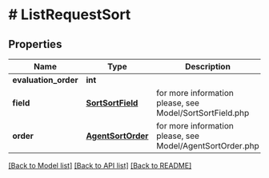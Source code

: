 # # ListRequestSort


## Properties 


Name | Type | Description | Notes
------------ | ------------- | ------------- | -------------
**evaluation_order**| **int** |   | [optional]
**field**| [**SortSortField**](SortSortField.md) |  for more information please, see Model/SortSortField.php  | [optional]
**order**| [**AgentSortOrder**](AgentSortOrder.md) |  for more information please, see Model/AgentSortOrder.php  | [optional]


[[Back to Model list]](../../README.md#models) [[Back to API list]](../../README.md#endpoints) [[Back to README]](../../README.md)

